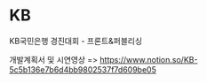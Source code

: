 # KB
KB국민은행 경진대회 - 프론트&amp;퍼블리싱

개발계획서 및 시연영상 => https://www.notion.so/KB-5c5b136e7b6d4bb9802537f7d609be05
